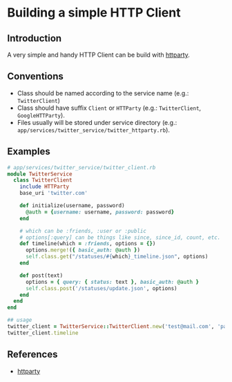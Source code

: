 # Building a simple HTTP Client

## Introduction

A very simple and handy HTTP Client can be build with [httparty](https://github.com/jnunemaker/httparty).

## Conventions

* Class should be named according to the service name (e.g.: `TwitterClient`)
* Class should have suffix `Client` or `HTTParty` (e.g.: `TwitterClient`, `GoogleHTTParty`).
* Files usually will be stored under service directory (e.g.: `app/services/twitter_service/twitter_httparty.rb`).

## Examples

```ruby
# app/services/twitter_service/twitter_client.rb
module TwitterService
  class TwitterClient
    include HTTParty
    base_uri 'twitter.com'

    def initialize(username, password)
      @auth = {username: username, password: password}
    end

    # which can be :friends, :user or :public
    # options[:query] can be things like since, since_id, count, etc.
    def timeline(which = :friends, options = {})
      options.merge!({ basic_auth: @auth })
      self.class.get("/statuses/#{which}_timeline.json", options)
    end

    def post(text)
      options = { query: { status: text }, basic_auth: @auth }
      self.class.post('/statuses/update.json', options)
    end
  end
end

## usage
twitter_client = TwitterService::TwitterClient.new('test@mail.com', 'password')
twitter_client.timeline
```

## References

* [httparty](https://github.com/jnunemaker/httparty)